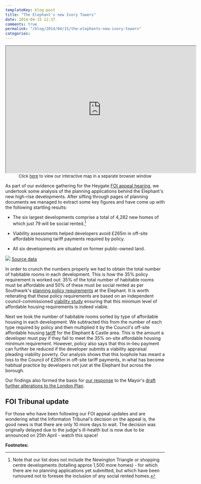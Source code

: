```yaml
---
templateKey: blog-post
title: "The Elephant's new Ivory Towers"
date: 2014-04-15 12:37
comments: true
permalink: "/blog/2014/04/15/the-elephants-new-ivory-towers"
categories: 
---
```

<center>
<iframe src="http://crappistmartin.github.io/ivorytowers" width="600" height="400"></iframe>
</br><font size="2">Click <a href="http://crappistmartin.github.io/ivorytowers">here</a> to view our interactive map in a separate browser window</font>
</center>

As part of our evidence gathering for the Heygate [FOI appeal hearing](/2014-02-11-heygate-tribunal-hearing-extended/), we undertook some analysis of the planning applications behind the Elephant's new high-rise developments. After sifting through pages of planning documents we managed to extract some key figures and have come up with the following startling results:  

* The six largest developments comprise a total of 4,282 new homes of which just 79 will be social rented.[^1]

* Viability assessments helped developers avoid £265m in off-site affordable housing tariff payments required by policy.

* All six developments are situated on former public-owned land.

![](http://crappistmartin.github.io/images/interactivemapfigures.png)
[Source data](/images/interactivemapfigures.pdf)

In order to crunch the numbers properly we had to obtain the total number of habitable rooms in each development. This is how the 35% policy requirement is worked out: 35% of the total number of habitable rooms must be affordable and 50% of these must be social rented as per Southwark's [planning policy requirements](http://crappistmartin.github.io/images/spdpg38.pdf) at the Elephant. It is worth reiterating that these policy requirements are based on an independent council-commissioned [viability study](https://www.southwark.gov.uk/downloads/download/1822/southwark_affordable_housing_viability_study) ensuring that this minimum level of affordable housing requirements is indeed viable.  

Next we took the number of habitable rooms sorted by type of affordable housing in each development. We subtracted this from the number of each type required by policy and then multiplied it by the Council's off-site affordable housing [tariff](http://crappistmartin.github.io/images/affordablehousingspg.pdf) for the Elephant & Castle area. This is the amount a developer must pay if they fail to meet the 35% on-site affordable housing minimum requirement. However, policy also says that this in-lieu payment can further be reduced if the developer submits a viability appraisal pleading viability poverty. Our analysis shows that this loophole has meant a loss to the Council of £265m in off-site tariff payments, in what has become habitual practice by developers not just at the Elephant but across the borough. 

Our findings also formed the basis for [our response](http://crappistmartin.github.io/images/35percentFALP.pdf) to the Mayor's [draft further alterations to the London Plan](http://www.london.gov.uk/priorities/planning/london-plan/draft-further-alterations-to-the-london-plan).



## FOI Tribunal update
For those who have been following our FOI appeal updates and are wondering what the Informaton Tribunal's decision on the appeal is, the good news is that there are only 10 more days to wait. The decision was originally delayed due to the judge's ill-health but is now due to be announced on 25th April - watch this space! 


__Footnotes:__

[^1]: Note that our list does not include the Newington Triangle or shopping centre developments (totalling approx 1,500 more homes) - for which there are no planning applications yet submitted, but which have been rumoured not to foresee the inclusion of any social rented homes.
